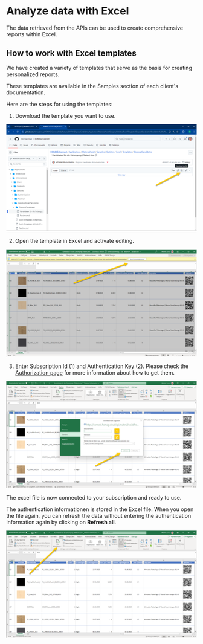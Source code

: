 ﻿# Analyze data with Excel

The data retrieved from the APIs can be used to create comprehensive reports within Excel.  

## How to work with Excel templates

We have created a variety of templates that serve as the basis for creating personalized reports. 

These templates are available in the Samples section of each client's documentation.

Here are the steps for using the templates:

1. Download the template you want to use.

![alt text](Images/Excel-Templates-Download-de.png)

2. Open the template in Excel and activate editing.

![alt text](Images/Excel-Templates-Activate-de.png)

3. Enter Subscription Id (1) and Authentication Key (2). Please check the [Authorization page](../../../Authentication/Readme.md) for more information about how to get them.

![alt text](Images/Excel-Templates-Authentication-de.png)

The excel file is now connected to your subscription and ready to use. 

The authentication informationen is stored in the Excel file. When you open the file again, you can refresh the data without entering the authentication information again by clicking on <strong>Refresh all</strong>.

![alt text](Images/Excel-Templates-Refresh-de.png)


